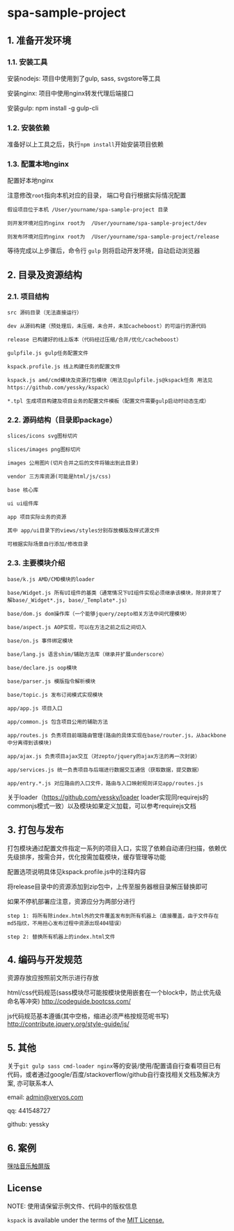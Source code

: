 # spa-sample-project

## 1. 准备开发环境

### 1.1. 安装工具

安装nodejs: 项目中使用到了gulp, sass, svgstore等工具

安装nginx: 项目中使用nginx转发代理后端接口

安装gulp: npm install -g gulp-cli

### 1.2. 安装依赖

准备好以上工具之后，执行`npm install`开始安装项目依赖

### 1.3. 配置本地nginx

配置好本地nginx

注意修改`root`指向本机对应的目录， 端口号自行根据实际情况配置

```
假设项目位于本机 /User/yourname/spa-sample-project 目录

则开发环境对应的nginx root为  /User/yourname/spa-sample-project/dev

则发布环境对应的nginx root为  /User/yourname/spa-sample-project/release
```

等待完成以上步骤后，命令行 `gulp` 则将启动开发环境，自动启动浏览器

## 2. 目录及资源结构

### 2.1. 项目结构

```
src 源码目录（无法直接运行）

dev 从源码构建（预处理后，未压缩，未合并，未加cacheboost）的可运行的源代码

release 已构建好的线上版本（代码经过压缩/合并/优化/cacheboost）

gulpfile.js gulp任务配置文件

kspack.profile.js 线上构建任务的配置文件

kspack.js amd/cmd模块及资源打包模块（用法见gulpfile.js@kspack任务 用法见https://github.com/yessky/kspack）

*.tpl 生成项目构建及项目业务的配置文件模板（配置文件需要gulp启动时动态生成）
```

### 2.2. 源码结构（目录即package）

```
slices/icons svg图标切片

slices/images png图标切片

images 公用图片(切片合并之后的文件将输出到此目录)

vendor 三方库资源(可能是html/js/css)

base 核心库

ui ui组件库

app 项目实际业务的资源

其中 app/ui目录下的views/styles分别存放模版及样式源文件

可根据实际场景自行添加/修改目录
```

### 2.3. 主要模块介绍

```
base/k.js AMD/CMD模块的loader

base/Widget.js 所有UI组件的基类（通常情况下UI组件实现必须继承该模块，除非非常了解base/_Widget*.js, base/_Template*.js）

base/dom.js dom操作库（一个能够jquery/zepto相关方法中间代理模块）

base/aspect.js AOP实现，可以在方法之前之后之间切入

base/on.js 事件绑定模块

base/lang.js 语言shim/辅助方法库（继承并扩展underscore）

base/declare.js oop模块

base/parser.js 模版指令解析模块

base/topic.js 发布订阅模式实现模块

app/app.js 项目入口

app/common.js 包含项目公用的辅助方法

app/routes.js 负责项目前端路由管理(路由的具体实现在base/router.js，从backbone中分离得到该模块)

app/ajax.js 负责项目ajax交互（对zepto/jquery的ajax方法的再一次封装）

app/services.js 统一负责项目与后端进行数据交互通信（获取数据，提交数据）

app/entry.*.js 对应路由的入口文件，路由与入口映射规则详见app/routes.js

```

关于loader（https://github.com/yessky/loader loader实现同requirejs的commonjs模式一致）以及模块如果定义加载，可以参考requirejs文档

## 3. 打包与发布

打包模块通过配置文件指定一系列的项目入口，实现了依赖自动递归扫描，依赖优先级排序，按需合并，优化按需加载模块，缓存管理等功能

配置选项说明具体见kspack.profile.js中的注释内容

将release目录中的资源添加到zip包中，上传至服务器根目录解压替换即可

如果不停机部署应注意，资源应分为两部分进行

```
step 1: 将所有除index.html外的文件覆盖发布到所有机器上（直接覆盖，由于文件存在md5指纹，不用担心发布过程中资源出现404错误）

step 2: 替换所有机器上的index.html文件
```

## 4. 编码与开发规范

资源存放应按照前文所示进行存放

html/css代码规范(sass模块尽可能按模块使用嵌套在一个block中，防止优先级命名等冲突) http://codeguide.bootcss.com/

js代码规范基本遵循(其中空格，缩进必须严格按规范呢书写) http://contribute.jquery.org/style-guide/js/

## 5. 其他

关于`git gulp sass cmd-loader nginx`等的安装/使用/配置请自行查看项目已有代码，或者通过google/百度/stackoverflow/github自行查找相关文档及解决方案, 亦可联系本人

email: admin@veryos.com

qq: 441548727

github: yessky

## 6. 案例

<a href="http://m.music.migu.cn" target="_blank">咪咕音乐触屏版</a>

## License

NOTE: 使用请保留示例文件、代码中的版权信息

`kspack` is available under the terms of the <a href="https://github.com/yessky/spa-sample-project/blob/master/LICENSE.md">MIT License.</a>